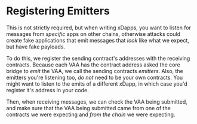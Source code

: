 # Registering Emitters

This is not strictly required, but when writing xDapps, you want to listen for messages from *specific* apps on other chains, otherwise attacks could create fake applications that emit messages that *look* like what we expect, but have fake payloads. 

To do this, we register the sending contract's addresses with the receiving contracts. Because each VAA has the contract address asked the core bridge to *emit* the VAA, we call the sending contracts *emitters*. Also, the emitters you're listening too, *do not* need to be your own contracts. You might want to listen to the emits of a different xDapp, in which case you'd register it's address in your code. 

Then, when receiving messages, we can check the VAA being submitted, and make sure that the VAA being submitted came from one of the contracts we were expecting and *from the chain* we were expecting.
